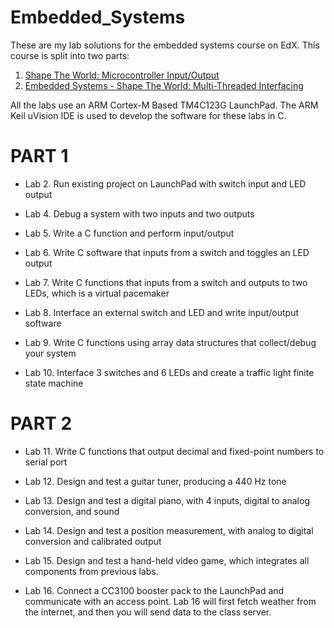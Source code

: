 # Embedded_Systems
These are my lab solutions for the embedded systems course on EdX.
This course is split into two parts:
1. [Shape The World: Microcontroller Input/Output](https://www.edx.org/course/embedded-systems-shape-the-world-microcontroller-inputoutput)
2. [Embedded Systems - Shape The World: Multi-Threaded Interfacing](https://www.edx.org/course/embedded-systems-shape-the-world-multi-threaded-interfacing)

All the labs use an ARM Cortex-M Based TM4C123G LaunchPad. The ARM Keil uVision IDE is used to develop the software for these labs in C.
# PART 1
+ Lab 2. Run existing project on LaunchPad with switch input and LED output

+ Lab 4. Debug a system with two inputs and two outputs

+ Lab 5. Write a C function and perform input/output

+ Lab 6. Write C software that inputs from a switch and toggles an LED output

+ Lab 7. Write C functions that inputs from a switch and outputs to two LEDs, which is a virtual pacemaker

+ Lab 8. Interface an external switch and LED and write input/output software

+ Lab 9. Write C functions using array data structures that collect/debug your system

+ Lab 10. Interface 3 switches and 6 LEDs and create a traffic light finite state machine
# PART 2
+ Lab 11. Write C functions that output decimal and fixed-point numbers to serial port

+ Lab 12. Design and test a guitar tuner, producing a 440 Hz tone

+ Lab 13. Design and test a digital piano, with 4 inputs, digital to analog conversion, and sound

+ Lab 14. Design and test a position measurement, with analog to digital conversion and calibrated output

+ Lab 15. Design and test a hand-held video game, which integrates all components from previous labs.

+ Lab 16. Connect a CC3100 booster pack to the LaunchPad and communicate with an access point. Lab 16 will first fetch weather from the internet, and then you will send data to the class server.
